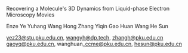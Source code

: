 Recovering a Molecule's 3D Dynamics from Liquid-phase Electron Microscopy Movies

Enze Ye
Yuhang Wang
Hong Zhang
Yiqin Gao
Huan Wang
He Sun

yez23@stu.pku.edu.cn, wangyh@dp.tech, zhangh@pku.edu.cn
gaoyq@pku.edu.cn, wanghuan\_ccme@pku.edu.cn, hesun@pku.edu.cn
